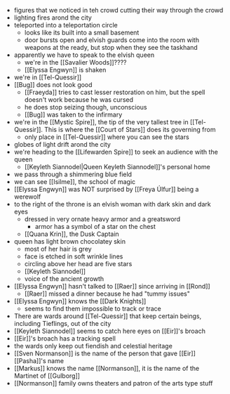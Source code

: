 - figures that we noticed in teh crowd cutting their way through the crowd
- lighting fires arond the city
- teleported into a teleportation circle
    - looks like its built into a small basement
    - door bursts open and elvish guards come into the room with weapons at the ready, but stop when they see the taskhand
- apparently we have to speak to the elvish queen
    - we're in the [[Savalier Woods]]???? 
    - [[Elyssa Engwyn]] is shaken
- we're in [[Tel-Quessir]]
- [[Bug]] does not look good
    - [[Fraeyda]] tries to cast lesser restoration on him, but the spell doesn't work because he was cursed
    - he does stop seizing though, unconscious
    - [[Bug]] was taken to the infirmary 
- we're in the [[Mystic Spire]], the tip of the very tallest tree in [[Tel-Quessir]]. This is where the [[Court of Stars]] does its governing from
    - only place in [[Tel-Quessir]] where you can see the stars
- globes of light drift arond the city
- we're heading to the [[Lifewarden Spire]] to seek an audience with the queen
    - [[Keyleth Siannodel|Queen Keyleth Siannodel]]'s personal home
- we pass through a shimmering blue field
- we can see [[Isilme]], the school of magic
- [[Elyssa Engwyn]] was NOT surprised by [[Freya Úlfur]] being a werewolf
- to the right of the throne is an elvish woman with dark skin and dark eyes
    - dressed in very ornate heavy armor and a greatsword
        - armor has a symbol of a star on the chest
    - [[Quana Krin]], the Dusk Captain
- queen has light brown chocolatey skin
    - most of her hair is grey
    - face is etched in soft wrinkle lines
    - circling above her head are five stars
    - [[Keyleth Siannodel]]
    - voice of the ancient growth
- [[Elyssa Engwyn]] hasn't talked to [[Raer]] since arriving in [[Rond]]
    - [[Raer]] missed a dinner because he had "tummy issues"
- [[Elyssa Engwyn]] knows the [[Dark Knights]] 
    - seems to find them impossible to track or trace
- There are wards around [[Tel-Quessir]] that keep certain beings, including Tieflings, out of the city
- [[Keyleth Siannodel]] seems to catch here eyes on [[Eir]]'s broach
- [[Eir]]'s broach has a tracking spell 
- the wards only keep out fiendish and celestial heritage
- [[Sven Normanson]] is the name of the person that gave [[Eir]] [[Pasha]]'s name 
- [[Markus]] knows the name [[Normanson]], it is the name of the Martinet of [[Gulborg]]
- [[Normanson]] family owns theaters and patron of the arts type stuff

